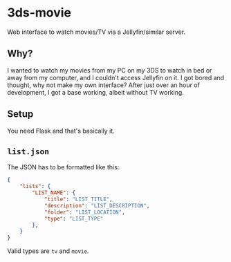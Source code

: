 # 3ds-movie

Web interface to watch movies/TV via a Jellyfin/similar server.

## Why?

I wanted to watch my movies from my PC on my 3DS to watch in bed or away from my computer, and I couldn't access Jellyfin on it. I got bored and thought, why not make my own interface? After just over an hour of development, I got a base working, albeit without TV working.

## Setup

You need Flask and that's basically it.

## `list.json`

The JSON has to be formatted like this:

```json
{
    "lists": {
        "LIST_NAME": {
            "title": "LIST_TITLE",
            "description": "LIST_DESCRIPTION",
            "folder": "LIST_LOCATION",
            "type": "LIST_TYPE"
        },
    }
}
```

Valid types are `tv` and `movie`.
